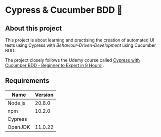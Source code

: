 # Cypress & Cucumber BDD 🤖

## About this project

This project is about learning and practising the creation of automated UI tests using 
Cypress with *Behaviour-Driven-Development* using Cucumber BDD. 

The project closely follows the Udemy course called 
[Cypress with Cucumber BDD - Beginner to Expert in 9 Hours!](https://www.udemy.com/course/cypress-with-cucumber-bdd-beginner-to-expert-in-9-hours).

## Requirements

| Name    | Version |
|---------|---------|
| Node.js | 20.8.0  |
| npm     | 10.2.0  |
| Cypress |         |
| OpenJDK | 11.0.22 |

